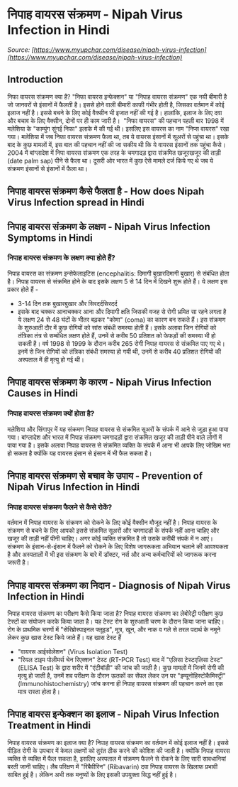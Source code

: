 # निपाह वायरस संक्रमण - Nipah Virus Infection in Hindi
_Source: [https://www.myupchar.com/disease/nipah-virus-infection](https://www.myupchar.com/disease/nipah-virus-infection)_

## Introduction
निफा वायरस संक्रमण क्या है?
"निफा वायरस इन्फेक्शन" या "निपाह वायरस संक्रमण" एक नयी बीमारी है जो जानवरों से इंसानों में फैलती है। इससे होने वाली बीमारी काफी गंभीर होती है, जिसका वर्तमान में कोई इलाज नहीं है। इससे बचने के लिए कोई वैक्सीन भी इजात नहीं की गई है। हालांकि, इलाज के लिए दवा और बचाव के लिए वैक्सीन, दोनों पर ही काम जारी है। 
"निफा वायरस" की पहचान पहली बार 1998 में मलेशिया के "काम्पुंग सुंगई निफा" इलाके में की गई थी। इसलिए इस वायरस का नाम "निप्स वायरस" रखा गया। मलेशिया में जब निफा वायरस संक्रमण फैला था, तब ये वायरस इंसानों में सूअरों से पहुंचा था। इसके बाद के कुछ मामलों में, इस बात की पहचान नहीं की जा सकीय थी कि ये वायरस इंसानों तक पहुंचा कैसे। 
2004 में बांग्लादेश में निपा वायरस संक्रमण एक तरह के चमगादड़ द्वारा संक्रमित खजूरखजूर की ताड़ी (date palm sap) पीने से फैला था। दूसरी ओर भारत में कुछ ऐसे मामले दर्ज किये गए थे जब ये संक्रमण इंसानों से इंसानों में फैला था।

## निपाह वायरस संक्रमण कैसे फैलता है - How does Nipah Virus Infection spread in Hindi

## निपाह वायरस संक्रमण के लक्षण - Nipah Virus Infection Symptoms in Hindi
### निपाह वायरस संक्रमण के लक्षण क्या होते हैं?
निपाह वायरस का संक्रमण इन्सेफेलाइटिस (encephalitis: दिमागी बुखारदिमागी बुखार) से संबंधित होता है। निपाह वायरस से संक्रमित होने के बाद इसके लक्षण 5 से 14 दिन में दिखने शुरू होते हैं। ये लक्षण इस प्रकार होते हैं -
- 3-14 दिन तक बुखारबुखार और सिरदर्दसिरदर्द
- इसके बाद चक्कर आनाचक्कर आना और दिमागी क्षति जिसकी वजह से रोगी भ्रमित सा रहने लगता है
ये लक्षण 24 से 48 घंटों के भीतर बढ़कर "कोमा" (coma) का कारण बन सकते हैं।
इस संक्रमण के शुरुआती दौर में कुछ रोगियों को सांस संबंधी समस्या होती हैं। इसके अलावा जिन रोगियों को तंत्रिका तंत्र से सम्बंधित लक्षण होते हैं, उनमें से करीब 50 प्रतिशत को फेफड़ों की समस्या भी हो सकती है।
वर्ष 1998 से 1999 के दौरान करीब 265 रोगी निपाह वायरस से संक्रमित पाए गए थे। इनमें से जिन रोगियों को तंत्रिका संबंधी समस्या हो गयी थी, उनमें से करीब 40 प्रतिशत रोगियों की अस्पताल में ही मृत्यु हो गई थी।

## निपाह वायरस संक्रमण के कारण - Nipah Virus Infection Causes in Hindi
### निपाह वायरस संक्रमण क्यों होता है?
मलेशिया और सिंगापुर में यह संक्रमण निपाह वायरस से संक्रमित सूअरों के संपर्क में आने से जुड़ा हुआ पाया गया।
बांग्लादेश और भारत में निपाह संक्रमण चमगादड़ों द्वारा संक्रमित खजूर की ताड़ी पीने वाले लोगों में पाया गया है। इसके अलावा निपाह वायरस से संक्रमित व्यक्ति के संपर्क में आना भी आपके लिए जोखिम भरा हो सकता है क्योंकि यह वायरस इंसान से इंसान में भी फैल सकता है।

## निपाह वायरस संक्रमण से बचाव के उपाय - Prevention of Nipah Virus Infection in Hindi
### निपाह वायरस संक्रमण फैलने से कैसे रोकें?
वर्तमान में निपाह वायरस के संक्रमण को रोकने के लिए कोई वैक्सीन मौजूद नहीं है।
निपाह वायरस के संक्रमण से बचने के लिए आपको इससे संक्रमित सूअरों और चमगादडों के संपर्क नहीं आना चाहिए और खजूर की ताड़ी नहीं पीनी चाहिए। अगर कोई व्यक्ति संक्रमित है तो उसके करीबी संपर्क में न आएं।
संक्रमण के इंसान-से-इंसान में फैलने को रोकने के लिए विशेष जागरूकता अभियान चलाने की आवश्यकता है और अस्पतालों में भी इस संक्रमण के बारे में डॉक्टर, नर्स और अन्य कर्मचारियों को जागरूक करना जरूरी है।

## निपाह वायरस संक्रमण का निदान - Diagnosis of Nipah Virus Infection in Hindi
निपाह वायरस संक्रमण का परीक्षण कैसे किया जाता है?
निपाह वायरस संक्रमण का लेबोरेट्री परीक्षण कुछ टेस्टों का संयोजन करके किया जाता है।
यह टेस्ट रोग के शुरुआती चरण के दौरान किया जाना चाहिए। रोग के प्राथमिक चरणों में "सेरिब्रोस्पाइनल फ्लूइड", मूत्र, खून, और नाक व गले से तरल पदार्थ के नमूने लेकर कुछ खास टेस्ट किये जाते हैं। यह खास टेस्ट हैं
- "वायरस आईसोलेशन" (Virus Isolation Test)
- "रियल टाइम पोलीमर्स चेन रिएक्शन" टेस्ट (RT-PCR Test)
बाद में "एलिसा टेस्टएलिसा टेस्ट" (ELISA Test) के द्वारा शरीर में "एंटीबॉडी" की जांच की जाती है।
कुछ मामलों में जिनमें रोगी की मृत्यु हो जाती है, उनमें शव परीक्षण के दौरान ऊतकों का सेंपल लेकर उन पर "इम्यूनोहिस्टोकैमिस्ट्री" (Immunohistochemistry) जांच करना ही निपाह वायरस संक्रमण की पहचान करने का एक मात्र रास्ता होता है।

## निपाह वायरस इन्फेक्शन का इलाज - Nipah Virus Infection Treatment in Hindi
निपाह वायरस संक्रमण का इलाज क्या है?
निपाह वायरस संक्रमण का वर्तमान में कोई इलाज नहीं है। इससे पीड़ित रोगी के उपचार में केवल लक्षणों को तुरंत ठीक करने की कोशिश की जाती है।
क्योंकि निपाह वायरस व्यक्ति से व्यक्ति में फैल सकता है, इसलिए अस्पताल में संक्रमण फैलने से रोकने के लिए सारी सावधानियां बरती जानी चाहिए।
लैब परिक्षण में "रिबैवीरिन" (Ribavarin) दवा निपाह वायरस के खिलाफ प्रभावी साबित हुई है। लेकिन अभी तक मनुष्यों के लिए इसकी उपयुक्ता सिद्ध नहीं हुई है।

